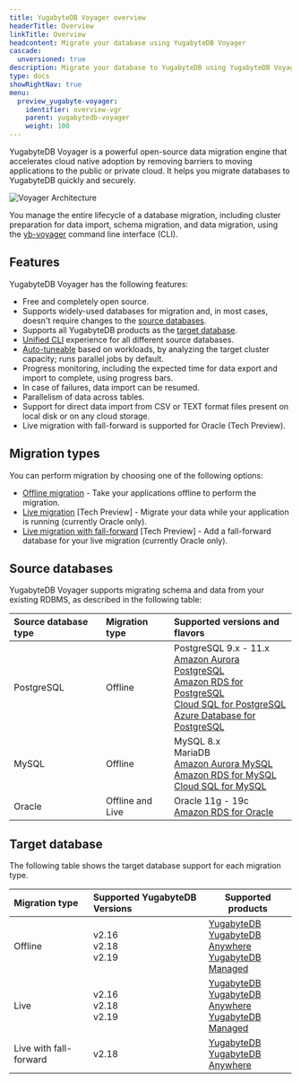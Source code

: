 ```yaml
---
title: YugabyteDB Voyager overview
headerTitle: Overview
linkTitle: Overview
headcontent: Migrate your database using YugabyteDB Voyager
cascade:
  unversioned: true
description: Migrate your database to YugabyteDB using YugabyteDB Voyager.
type: docs
showRightNav: true
menu:
  preview_yugabyte-voyager:
    identifier: overview-vgr
    parent: yugabytedb-voyager
    weight: 100
---
```


YugabyteDB Voyager is a powerful open-source data migration engine that accelerates cloud native adoption by removing barriers to moving applications to the public or private cloud. It helps you migrate databases to YugabyteDB quickly and securely.

![Voyager Architecture](/images/migrate/voyager-architecture.png)

You manage the entire lifecycle of a database migration, including cluster preparation for data import, schema migration, and data migration, using the [yb-voyager](https://github.com/yugabyte/yb-voyager) command line interface (CLI).

## Features

YugabyteDB Voyager has the following features:

- Free and completely open source.
- Supports widely-used databases for migration and, in most cases, doesn't require changes to the [source databases](#source-databases).
- Supports all YugabyteDB products as the [target database](#target-database).
- [Unified CLI](../reference/yb-voyager-cli/) experience for all different source databases.
- [Auto-tuneable](../performance/) based on workloads, by analyzing the target cluster capacity; runs parallel jobs by default.
- Progress monitoring, including the expected time for data export and import to complete, using progress bars.
- In case of failures, data import can be resumed.
- Parallelism of data across tables.
- Support for direct data import from CSV or TEXT format files present on local disk or on any cloud storage.
- Live migration with fall-forward is supported for Oracle (Tech Preview).

## Migration types

You can perform migration by choosing one of the following options:

- [Offline migration](../migrate/migrate-steps/) - Take your applications offline to perform the migration.
- [Live migration](../migrate/live-migrate/) [Tech Preview] - Migrate your data while your application is running (currently Oracle only).
- [Live migration with fall-forward](../migrate/live-fall-forward/) [Tech Preview] - Add a fall-forward database for your live migration (currently Oracle only).

## Source databases

YugabyteDB Voyager supports migrating schema and data from your existing RDBMS, as described in the following table:

| Source database type | Migration type | Supported versions and flavors |
| :--------------------| :------------- |:----------------------------------- |
| PostgreSQL | Offline | PostgreSQL 9.x - 11.x <br> [Amazon Aurora PostgreSQL](https://docs.aws.amazon.com/AmazonRDS/latest/AuroraUserGuide/Aurora.AuroraPostgreSQL.html) <br> [Amazon RDS for PostgreSQL](https://aws.amazon.com/rds/postgresql/) <br> [Cloud SQL for PostgreSQL](https://cloud.google.com/sql/docs/postgres) <br> [Azure Database for PostgreSQL](https://azure.microsoft.com/en-ca/services/postgresql/) |
| MySQL | Offline | MySQL 8.x <br> MariaDB <br> [Amazon Aurora MySQL](https://docs.aws.amazon.com/AmazonRDS/latest/AuroraUserGuide/Aurora.AuroraMySQL.html) <br> [Amazon RDS for MySQL](https://aws.amazon.com/rds/mysql/) <br> [Cloud SQL for MySQL](https://cloud.google.com/sql/docs/mysql) |
| Oracle | Offline and Live |Oracle 11g - 19c <br> [Amazon RDS for Oracle](https://aws.amazon.com/rds/oracle/) |

## Target database

The following table shows the target database support for each migration type.

| Migration type | Supported YugabyteDB Versions | Supported products |
| :------------- | :--------------------------- | ------------------ |
| Offline | v2.16<br>v2.18<br>v2.19 | [YugabyteDB](../../deploy/)<br>[YugabyteDB Anywhere](../../yugabyte-platform/create-deployments/)<br>[YugabyteDB Managed](../../yugabyte-cloud/cloud-basics/) |
| Live | v2.16<br>v2.18<br>v2.19 | [YugabyteDB](../../deploy/)<br>[YugabyteDB Anywhere](../../yugabyte-platform/create-deployments/)<br>[YugabyteDB Managed](../../yugabyte-cloud/cloud-basics/) |
| Live with fall-forward | v2.18 | [YugabyteDB](../../deploy/)<br>[YugabyteDB Anywhere](../../yugabyte-platform/create-deployments/) |
